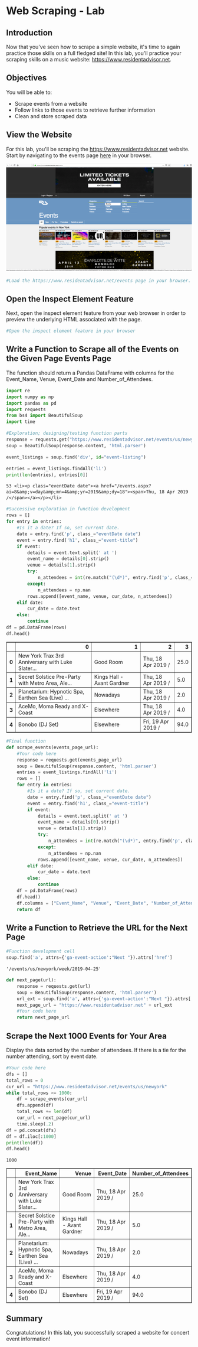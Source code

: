 
# Web Scraping - Lab

## Introduction

Now that you've seen how to scrape a simple website, it's time to again practice those skills on a full fledged site!
In this lab, you'll practice your scraping skills on a music website: https://www.residentadvisor.net.
## Objectives

You will be able to:
* Scrape events from a website
* Follow links to those events to retrieve further information
* Clean and store scraped data

## View the Website

For this lab, you'll be scraping the https://www.residentadvisor.net website. Start by navigating to the events page [here](https://www.residentadvisor.net/events) in your browser.

<img src="images/ra.png">


```python
#Load the https://www.residentadvisor.net/events page in your browser.
```

## Open the Inspect Element Feature

Next, open the inspect element feature from your web browser in order to preview the underlying HTML associated with the page.


```python
#Open the inspect element feature in your browser
```

## Write a Function to Scrape all of the Events on the Given Page Events Page

The function should return a Pandas DataFrame with columns for the Event_Name, Venue, Event_Date and Number_of_Attendees.


```python
import re
import numpy as np
import pandas as pd
import requests
from bs4 import BeautifulSoup
import time
```


```python
#Exploration; designing/testing function parts
response = requests.get("https://www.residentadvisor.net/events/us/newyork")
soup = BeautifulSoup(response.content, 'html.parser')
```


```python
event_listings = soup.find('div', id="event-listing")
```


```python
entries = event_listings.findAll('li')
print(len(entries), entries[0])
```

    53 <li><p class="eventDate date"><a href="/events.aspx?ai=8&amp;v=day&amp;mn=4&amp;yr=2019&amp;dy=18"><span>Thu, 18 Apr 2019 /</span></a></p></li>



```python
#Successive exploration in function development
rows = []
for entry in entries:
    #Is it a date? If so, set current date.
    date = entry.find('p', class_="eventDate date")
    event = entry.find('h1', class_="event-title")
    if event:
        details = event.text.split(' at ')
        event_name = details[0].strip()
        venue = details[1].strip()
        try:
            n_attendees = int(re.match("(\d*)", entry.find('p', class_="attending").text)[0])
        except:
            n_attendees = np.nan
        rows.append([event_name, venue, cur_date, n_attendees])
    elif date:
        cur_date = date.text
    else:
        continue
df = pd.DataFrame(rows)
df.head()
```




<div>
<style scoped>
    .dataframe tbody tr th:only-of-type {
        vertical-align: middle;
    }

    .dataframe tbody tr th {
        vertical-align: top;
    }

    .dataframe thead th {
        text-align: right;
    }
</style>
<table border="1" class="dataframe">
  <thead>
    <tr style="text-align: right;">
      <th></th>
      <th>0</th>
      <th>1</th>
      <th>2</th>
      <th>3</th>
    </tr>
  </thead>
  <tbody>
    <tr>
      <th>0</th>
      <td>New York Trax 3rd Anniversary with Luke Slater...</td>
      <td>Good Room</td>
      <td>Thu, 18 Apr 2019 /</td>
      <td>25.0</td>
    </tr>
    <tr>
      <th>1</th>
      <td>Secret Solstice Pre-Party with Metro Area, Ale...</td>
      <td>Kings Hall - Avant Gardner</td>
      <td>Thu, 18 Apr 2019 /</td>
      <td>5.0</td>
    </tr>
    <tr>
      <th>2</th>
      <td>Planetarium: Hypnotic Spa, Earthen Sea (Live) ...</td>
      <td>Nowadays</td>
      <td>Thu, 18 Apr 2019 /</td>
      <td>2.0</td>
    </tr>
    <tr>
      <th>3</th>
      <td>AceMo, Moma Ready and X-Coast</td>
      <td>Elsewhere</td>
      <td>Thu, 18 Apr 2019 /</td>
      <td>4.0</td>
    </tr>
    <tr>
      <th>4</th>
      <td>Bonobo (DJ Set)</td>
      <td>Elsewhere</td>
      <td>Fri, 19 Apr 2019 /</td>
      <td>94.0</td>
    </tr>
  </tbody>
</table>
</div>




```python
#Final function
def scrape_events(events_page_url):
    #Your code here
    response = requests.get(events_page_url)
    soup = BeautifulSoup(response.content, 'html.parser')
    entries = event_listings.findAll('li')
    rows = []
    for entry in entries:
        #Is it a date? If so, set current date.
        date = entry.find('p', class_="eventDate date")
        event = entry.find('h1', class_="event-title")
        if event:
            details = event.text.split(' at ')
            event_name = details[0].strip()
            venue = details[1].strip()
            try:
                n_attendees = int(re.match("(\d*)", entry.find('p', class_="attending").text)[0])
            except:
                n_attendees = np.nan
            rows.append([event_name, venue, cur_date, n_attendees])
        elif date:
            cur_date = date.text
        else:
            continue
    df = pd.DataFrame(rows)
    df.head()
    df.columns = ["Event_Name", "Venue", "Event_Date", "Number_of_Attendees"]
    return df
```

## Write a Function to Retrieve the URL for the Next Page


```python
#Function development cell
soup.find('a', attrs={'ga-event-action':"Next "}).attrs['href']
```




    '/events/us/newyork/week/2019-04-25'




```python
def next_page(url):
    response = requests.get(url)
    soup = BeautifulSoup(response.content, 'html.parser')
    url_ext = soup.find('a', attrs={'ga-event-action':"Next "}).attrs['href']
    next_page_url = "https://www.residentadvisor.net" + url_ext
    #Your code here
    return next_page_url
```

## Scrape the Next 1000 Events for Your Area

Display the data sorted by the number of attendees. If there is a tie for the number attending, sort by event date.


```python
#Your code here
dfs = []
total_rows = 0
cur_url = "https://www.residentadvisor.net/events/us/newyork"
while total_rows <= 1000:
    df = scrape_events(cur_url)
    dfs.append(df)
    total_rows += len(df)
    cur_url = next_page(cur_url)
    time.sleep(.2)
df = pd.concat(dfs)
df = df.iloc[:1000]
print(len(df))
df.head()
```

    1000





<div>
<style scoped>
    .dataframe tbody tr th:only-of-type {
        vertical-align: middle;
    }

    .dataframe tbody tr th {
        vertical-align: top;
    }

    .dataframe thead th {
        text-align: right;
    }
</style>
<table border="1" class="dataframe">
  <thead>
    <tr style="text-align: right;">
      <th></th>
      <th>Event_Name</th>
      <th>Venue</th>
      <th>Event_Date</th>
      <th>Number_of_Attendees</th>
    </tr>
  </thead>
  <tbody>
    <tr>
      <th>0</th>
      <td>New York Trax 3rd Anniversary with Luke Slater...</td>
      <td>Good Room</td>
      <td>Thu, 18 Apr 2019 /</td>
      <td>25.0</td>
    </tr>
    <tr>
      <th>1</th>
      <td>Secret Solstice Pre-Party with Metro Area, Ale...</td>
      <td>Kings Hall - Avant Gardner</td>
      <td>Thu, 18 Apr 2019 /</td>
      <td>5.0</td>
    </tr>
    <tr>
      <th>2</th>
      <td>Planetarium: Hypnotic Spa, Earthen Sea (Live) ...</td>
      <td>Nowadays</td>
      <td>Thu, 18 Apr 2019 /</td>
      <td>2.0</td>
    </tr>
    <tr>
      <th>3</th>
      <td>AceMo, Moma Ready and X-Coast</td>
      <td>Elsewhere</td>
      <td>Thu, 18 Apr 2019 /</td>
      <td>4.0</td>
    </tr>
    <tr>
      <th>4</th>
      <td>Bonobo (DJ Set)</td>
      <td>Elsewhere</td>
      <td>Fri, 19 Apr 2019 /</td>
      <td>94.0</td>
    </tr>
  </tbody>
</table>
</div>



## Summary 

Congratulations! In this lab, you successfully scraped a website for concert event information!

